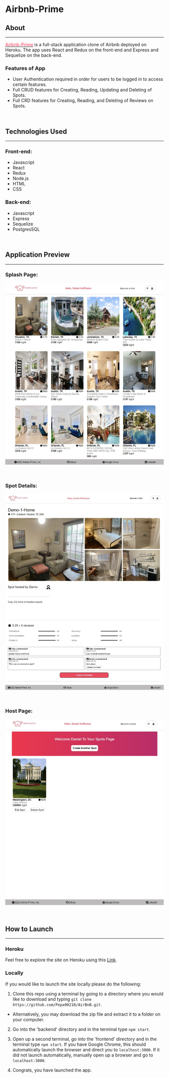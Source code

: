 # Airbnb-Prime

## About
---

[<font color=#FF385C>Airbnb-Prime</font>](https://airbnb-prime.herokuapp.com/) is a full-stack application clone of Airbnb deployed on Heroku.  The app uses React and Redux on the front-end and Express and Sequelize on the back-end.

### Features of App
* User Authentication required in order for users to be logged in to access certain features.
* Full CRUD features for Creating, Reading, Updating and Deleting of Spots.
* Full CRD features for Creating, Reading, and Deleting of Reviews on Spots.

<br>

## Technologies Used
----
### Front-end:
* Javascript
* React
* Redux
* Node.js
* HTML
* CSS

### Back-end:
* Javascript
* Express
* Sequelize
* PostgresSQL

<br>

## Application Preview
---
### Splash Page:
![Splash-Page](./PreviewImages/splash-page.jpg)

<br>

### Spot Details:
![Spot Details](./PreviewImages/spot-details-page.jpg)

<br>

### Host Page:
![Host Page](./PreviewImages/host-page.jpg)

<br>

## How to Launch
---
### Heroku
Feel free to explore the site on Heroku using this [Link](https://airbnb-prime.herokuapp.com/).

### Locally
If you would like to launch the site locally please do the following:

1. Clone this repo using a terminal by going to a directory where you would like to download and typing `git clone https://github.com/Pepa90210/AirBnB.git`.
* Alternatively, you may download the zip file and extract it to a folder on your computer.

2. Go into the 'backend' directory and in the terminal type `npm start`.

3. Open up a second terminal, go into the 'frontend' directory and in the terminal type `npm start`.  If you have Google Chrome, this should automatically launch the browser and direct you to `localhost:3000`.  If it did not launch automatically, manually open up a browser and go to `localhost:3000`.

4. Congrats, you have launched the app.
